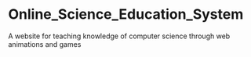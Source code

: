 # Online_Science_Education_System
A website for teaching knowledge of computer science through web animations and games
